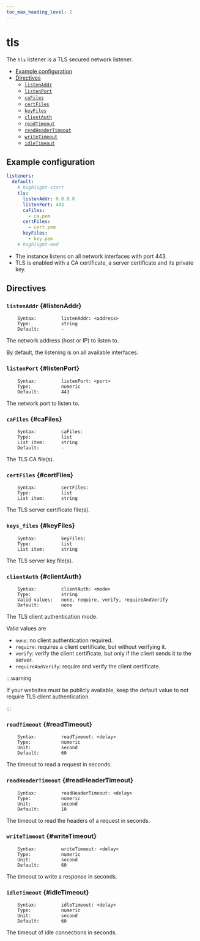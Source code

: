 ```yaml
---
toc_max_heading_level: 2
---
```


# tls

The `tls` listener is a TLS secured network listener.

- [Example configuration](#example-configuration)
- [Directives](#directives)
  - [`listenAddr`](#listenAddr)
  - [`listenPort`](#listenPort)
  - [`caFiles`](#caFiles)
  - [`certFiles`](#certFiles)
  - [`keyFiles`](#keyFiles)
  - [`clientAuth`](#clientAuth)
  - [`readTimeout`](#readTimeout)
  - [`readHeaderTimeout`](#readHeaderTimeout)
  - [`writeTimeout`](#writeTimeout)
  - [`idleTimeout`](#idleTimeout)

## Example configuration

```yaml
listeners:
  default:
    # highlight-start
    tls:
      listenAddr: 0.0.0.0
      listenPort: 443
      caFiles:
        - ca.pem
      certFiles:
        - cert.pem
      keyFiles:
        - key.pem
    # highlight-end
```

- The instance listens on all network interfaces with port 443.
- TLS is enabled with a CA certificate, a server certificate and its private key.

## Directives

### `listenAddr` {#listenAddr}

```
    Syntax:         listenAddr: <address>
    Type:           string
    Default:        -
```

The network address (host or IP) to listen to.

By default, the listening is on all available interfaces.

### `listenPort` {#listenPort}

```
    Syntax:         listenPort: <port>
    Type:           numeric
    Default:        443
```

The network port to listen to.

### `caFiles` {#caFiles}

```
    Syntax:         caFiles:
    Type:           list
    List item:      string
    Default:        -
```

The TLS CA file(s).

### `certFiles` {#certFiles}

```
    Syntax:         certFiles:
    Type:           list
    List item:      string
```

The TLS server certificate file(s).

### `keys_files` {#keyFiles}

```
    Syntax:         keyFiles:
    Type:           list
    List item:      string
```

The TLS server key file(s).

### `clientAuth` {#clientAuth}

```
    Syntax:         clientAuth: <mode>
    Type:           string
    Valid values:   none, require, verify, requireAndVerify
    Default:        none
```

The TLS client authentication mode.

Valid values are

- `none`: no client authentication required.
- `require`: requires a client certificate, but without verifying it.
- `verify`: verify the client certificate, but only if the client sends it to the server.
- `requireAndVerify`: require and verify the client certificate.

:::warning

If your websites must be publicly available, keep the default value to not require TLS client authentication.

:::

### `readTimeout` {#readTimeout}

```
    Syntax:         readTimeout: <delay>
    Type:           numeric
    Unit:           second
    Default:        60
```

The timeout to read a request in seconds.

### `readHeaderTimeout` {#readHeaderTimeout}

```
    Syntax:         readHeaderTimeout: <delay>
    Type:           numeric
    Unit:           second
    Default:        10
```

The timeout to read the headers of a request in seconds.

### `writeTimeout` {#writeTimeout}

```
    Syntax:         writeTimeout: <delay>
    Type:           numeric
    Unit:           second
    Default:        60
```

The timeout to write a response in seconds.

### `idleTimeout` {#idleTimeout}

```
    Syntax:         idleTimeout: <delay>
    Type:           numeric
    Unit:           second
    Default:        60
```

The timeout of idle connections in seconds.
